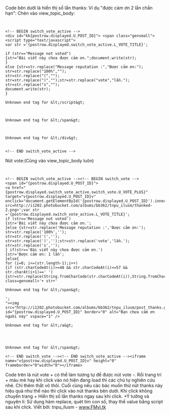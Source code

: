 Code bên dưới là hiển thị số lần thanks: Ví dụ "được cảm ơn 2 lần chẳn hạn":
Chèn vào view\_topic\_body:

```


<!-- BEGIN switch_vote_active -->
<div id="kk{postrow.displayed.U_POST_ID}"> <span class="gensmall"><script type="text/javascript">
var str ='{postrow.displayed.switch_vote_active.L_VOTE_TITLE}';

if (str=="Message not voted")
{str="Bài viết này chưa được cảm ơn.";document.write(str);
}
else {str=str.replace("Message reputation :","Được cảm ơn:");
str=str.replace("100%","");
str=str.replace("(","");
str=str.replace(")","");str=str.replace("vote","lần.");
str=str.replace("s","");
document.write(str);
}

Unknown end tag for &lt;/script&gt;



Unknown end tag for &lt;/span&gt;



Unknown end tag for &lt;/div&gt;


<!-- END switch_vote_active -->

```
Nút vote:(Cũng vào view\_topic\_body luôn)

```


<!-- BEGIN switch_vote_active --><!-- BEGIN switch_vote -->
<span id="{postrow.displayed.U_POST_ID}">
<a href="{postrow.displayed.switch_vote_active.switch_vote.U_VOTE_PLUS}" target="v{postrow.displayed.U_POST_ID}v" onclick="document.getElementById('{postrow.displayed.U_POST_ID}').innerHTML='<img src=http://i1202.photobucket.com/albums/bb362/tnpu_ilusm/thanked-2.png>';var str ='{postrow.displayed.switch_vote_active.L_VOTE_TITLE}';
if (str=='Message not voted')
{str='Bài viết này chưa được cảm ơn.';
}else {str=str.replace('Message reputation :','Được cảm ơn:');
str=str.replace('100%','');
str=str.replace('(','');
str=str.replace(')','');str=str.replace('vote','lần.');
str=str.replace('s','');
} if(str=='Bài viết này chưa được cảm ơn.')
{str='Được cảm ơn: 1 lần';
}else{
for (i=0; i<=(str.length-1);i++)
{if (str.charCodeAt(i)>=48 && str.charCodeAt(i)<=57 && str.charAt(i+1)==' ')
{str=str.replace(String.fromCharCode(str.charCodeAt(i)),String.fromCharCode((str.charCodeAt(i))+1));}}}document.getElementById('kk{postrow.displayed.U_POST_ID}').innerHTML='<span class=gensmall>'+ str+'

Unknown end tag for &lt;/span&gt;

';
"><img src="http://i1202.photobucket.com/albums/bb362/tnpu_ilusm/post_thanks.gif" id="{postrow.displayed.U_POST_ID}" border="0" alt="Bạn chưa cảm ơn người này" vspace="1" />

Unknown end tag for &lt;/a&gt;




Unknown end tag for &lt;/span&gt;

<!-- END switch_vote --><!-- END switch_vote_active --><iframe name="v{postrow.displayed.U_POST_ID}v" height="0" frameborder="0"width="0"></iframe>

```
Code trên là nút vote + có thể làm tương tự để được nút vote -.
Rồi trang trí + màu mè hay khi click vào nó hiện đang load thì các chú tự nghiên cứu nhé. Chỉ thêm thắt vô thôi.
Cuối cùng nếu các bác muốn thử nút thanks này hiệu quả như thế nào thì click vào nút thanks bên dưới.
Khi click không chuyển trang + Hiển thị số lần thanks ngay sau khi click.
+Ý tưởng và nguyên lí: Sử dụng hàm replace, quét tìm con số, thay thế value bằng script sau khi click.
Viết bởi: tnpu\_ilusm - www.FMvi.tk